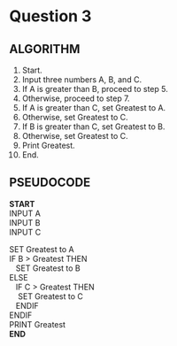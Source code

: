 # Question 3

## ALGORITHM

1. Start.
2. Input three numbers A, B, and C.
3. If A is greater than B, proceed to step 5.
4. Otherwise, proceed to step 7.
5. If A is greater than C, set Greatest to A.
6. Otherwise, set Greatest to C.
7. If B is greater than C, set Greatest to B.
8. Otherwise, set Greatest to C.
9. Print Greatest.
10. End.

## PSEUDOCODE
**START**\
INPUT A\
INPUT B\
INPUT C

SET Greatest to A\
IF B > Greatest THEN\
&nbsp;&nbsp; SET Greatest to B\
ELSE\
&nbsp;&nbsp; IF C > Greatest THEN\
&nbsp;&nbsp;&nbsp; SET Greatest to C\
&nbsp;&nbsp; ENDIF\
ENDIF\
PRINT Greatest\
**END**
